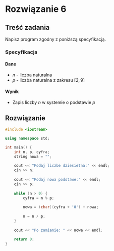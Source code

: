 # Rozwiązanie 6

## Treść zadania

Napisz program zgodny z poniższą specyfikacją.

### Specyfikacja

#### Dane

* $n$ - liczba naturalna
* $p$ - liczba naturalna z zakresu $[2,9]$

#### Wynik

* Zapis liczby $n$ w systemie o podstawie $p$ 

## Rozwiązanie

```cpp
#include <iostream>

using namespace std;

int main() {
    int n, p, cyfra;
    string nowa = "";
    
    cout << "Podaj liczbe dziesietna:" << endl;
    cin >> n;
    
    cout << "Podaj nowa podstawe:" << endl;
    cin >> p;
    
    while (n > 0) {
        cyfra = n % p;
        
        nowa = (char)(cyfra + '0') + nowa;
        
        n = n / p;
    }
    
    cout << "Po zamianie: " << nowa << endl;
    
    return 0;
}
```

